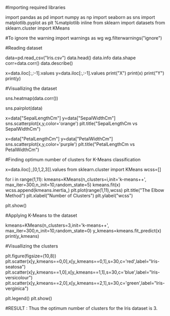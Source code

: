 #Importing required libraries

import pandas as pd
import numpy as np
import seaborn as sns
import matplotlib.pyplot as plt
%matplotlib inline
from sklearn import datasets
from sklearn.cluster import KMeans

#To ignore the warning
import warnings as wg
wg.filterwarnings("ignore")



#Reading dataset

data=pd.read_csv("Iris.csv")
data.head()
data.info
data.shape
corr=data.corr()
data.describe()


x=data.iloc[:,:-1].values
y=data.iloc[:,:-1].values
print("X")
print(x)
print("Y")
print(y)



#Visuallizing the dataset

sns.heatmap(data.corr())

sns.pairplot(data)

x=data["SepalLengthCm"]
y=data["SepalWidthCm"]
sns.scatterplot(x,y,color='orange')
plt.title("SepalLengthCm vs SepalWidthCm")

x=data["PetalLengthCm"]
y=data["PetalWidthCm"]
sns.scatterplot(x,y,color='purple')
plt.title("PetalLengthCm vs PetalWidthCm")


#Finding optimum number of clusters for K-Means classification

x=data.iloc[:,[0,1,2,3]].values
from sklearn.cluster import KMeans
wcss=[]

for i in range(1,11):
    kmeans=KMeans(n_clusters=i,init='k-means++',
                 max_iter=300,n_init=10,random_state=5)
    kmeans.fit(x)
    wcss.append(kmeans.inertia_)
plt.plot(range(1,11),wcss)
plt.title("The Elbow Method")
plt.xlabel("Number of Clusters")
plt.ylabel("wcss")

plt.show()



#Applying K-Means to the dataset

kmeans=KMeans(n_clusters=3,init='k-means++',
             max_iter=300,n_init=10,random_state=0)
y_kmeans=kmeans.fit_predict(x)
print(y_kmeans)



#Visuallizing the clusters

plt.figure(figsize=(10,8))
plt.scatter(x[y_kmeans==0,0],x[y_kmeans==0,1],s=30,c='red',label="Iris-seatosa")
plt.scatter(x[y_kmeans==1,0],x[y_kmeans==1,1],s=30,c='blue',label="Iris-versicolour")
plt.scatter(x[y_kmeans==2,0],x[y_kmeans==2,1],s=30,c='green',label="Iris-verginica")

plt.legend()
plt.show()


#RESULT : Thus the optimum number of clusters for the Iris dataset is 3.
